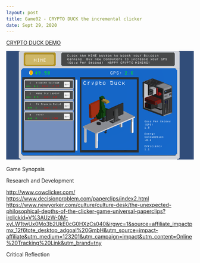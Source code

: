 ```yaml
---
layout: post
title: Game02 - CRYPTO DUCK the incremental clicker
date: Sept 29, 2020
--- 
```


[CRYPTO DUCK DEMO](https://squidliquid224.itch.io/cryptoduck-clicker?secret=5IdxmX9nqXRV29ftTYJhHA75I8)

<img src="../images/cryptoduck.png" alt="CRYPTO DUCK">

Game Synopsis  
  
Research and Development  

http://www.cowclicker.com/  
https://www.decisionproblem.com/paperclips/index2.html  
https://www.newyorker.com/culture/culture-desk/the-unexpected-philosophical-depths-of-the-clicker-game-universal-paperclips?irclickid=V%3AUzW-0M-xyLW1twUx0Mo3b2UkE0cG0HXzCs040&irgwc=1&source=affiliate_impactpmx_12f6tote_desktop_adgoal%20GmbH&utm_source=impact-affiliate&utm_medium=123201&utm_campaign=impact&utm_content=Online%20Tracking%20Link&utm_brand=tny     
  
Critical Reflection  